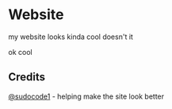 # Website
my website looks kinda cool doesn't it

ok cool

## Credits
[@sudocode1](https://github.com/sudocode1) - helping make the site look better
